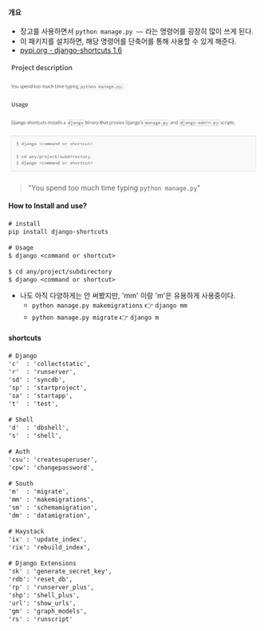 #### 개요
- 장고를 사용하면서 `python manage.py ~~`  라는 명령어를 굉장히 많이 쓰게 된다. 
- 이 패키지를 설치하면, 해당 명령어를 단축어를 통해 사용할 수 있게 해준다.
- [pypi.org - django-shortcuts 1.6](https://pypi.org/project/django-shortcuts/)

![](assets/django-shortcuts%201.6.png)

> "You spend too much time typing `python manage.py`"

#### How to Install and use?
```shell
# install
pip install django-shortcuts

# Usage
$ django <command or shortcut>

$ cd any/project/subdirectory
$ django <command or shortcut>
```

- 나도 아직 다양하게는 안 써봤지만, 'mm' 이랑 'm'은 유용하게 사용중이다.
	- `python manage.py makemigrations` 👉 `django mm`
	- `python manage.py migrate` 👉 `django m`


#### shortcuts
```plain
# Django
'c'  : 'collectstatic',
'r'  : 'runserver',
'sd' : 'syncdb',
'sp' : 'startproject',
'sa' : 'startapp',
't'  : 'test',

# Shell
'd'  : 'dbshell',
's'  : 'shell',

# Auth
'csu': 'createsuperuser',
'cpw': 'changepassword',

# South
'm'  : 'migrate',
'mm' : 'makemigrations',
'sm' : 'schemamigration',
'dm' : 'datamigration',

# Haystack
'ix' : 'update_index',
'rix': 'rebuild_index',

# Django Extensions
'sk' : 'generate_secret_key',
'rdb': 'reset_db',
'rp' : 'runserver_plus',
'shp': 'shell_plus',
'url': 'show_urls',
'gm' : 'graph_models',
'rs' : 'runscript'
```